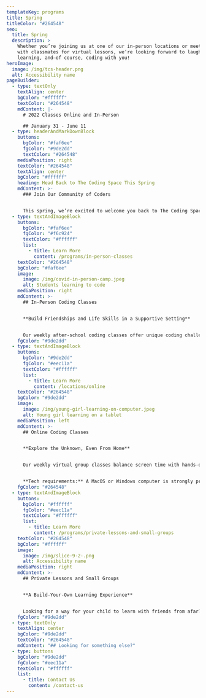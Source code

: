 ```yaml
---
templateKey: programs
title: Spring
titleColor: "#264548"
seo:
  title: Spring
  description: >
    Whether you’re joining us at one of our in-person locations or meeting up
    with classmates for virtual lessons, we’re looking forward to laughing,
    learning, and—of course, coding with you!
heroImage:
  image: /img/tcs-header.png
  alt: Accessibility name
pageBuilder:
  - type: textOnly
    textAlign: center
    bgColor: "#ffffff"
    textColor: "#264548"
    mdContent: |-
      # 2022 Classes Online and In-Person

      ## January 31 - June 11
  - type: headerAndMarkDownBlock
    buttons:
      bgColor: "#faf6ee"
      fgColor: "#9de2dd"
      textColor: "#264548"
    mediaPosition: right
    textColor: "#264548"
    textAlign: center
    bgColor: "#ffffff"
    heading: Head Back to The Coding Space This Spring
    mdContent: >-
      ### Join Our Community of Coders


      This spring, we’re excited to welcome you back to The Coding Space. Whether you’re joining us at one of our in-person locations or meeting up with classmates for virtual lessons, we’re looking forward to laughing, learning, and—of course—coding with you! Here’s what we’re offering this spring.
  - type: textAndImageBlock
    buttons:
      bgColor: "#faf6ee"
      fgColor: "#f6c924"
      textColor: "#ffffff"
      list:
        - title: Learn More
          content: /programs/in-person-classes
    textColor: "#264548"
    bgColor: "#faf6ee"
    image:
      image: /img/covid-in-person-camp.jpeg
      alt: Students learning to code
    mediaPosition: right
    mdContent: >-
      ## In-Person Coding Classes


      **Build Friendships and Life Skills in a Supportive Setting**


      Our weekly after-school coding classes offer unique coding challenges and STEM-based activities. Teachers utilize the Socratic teaching method to help students develop the power to solve problems, think critically, express themselves, and discover their innate potential.
    fgColor: "#9de2dd"
  - type: textAndImageBlock
    buttons:
      bgColor: "#9de2dd"
      fgColor: "#eec11a"
      textColor: "#ffffff"
      list:
        - title: Learn More
          content: /locations/online
    textColor: "#264548"
    bgColor: "#9de2dd"
    image:
      image: /img/young-girl-learning-on-computer.jpeg
      alt: Young girl learning on a tablet
    mediaPosition: left
    mdContent: >-
      ## Online Coding Classes


      **Explore the Unknown, Even From Home**


      Our weekly virtual group classes balance screen time with hands-on activities and opportunities to create and explore, even in your own house. Students make new friends near and far, all while experiencing our small student to teacher ratio ensuring personalized attention when they need it.


      **T﻿ech requirements:** A MacOS or Windows computer is strongly preferred for online classes. Tablets, smartphones and iPads will not work for class. Mac and Windows users must install the latest version of Zoom (version 5.11 or above). Computers must have audio, video, and ability to screenshare.
    fgColor: "#264548"
  - type: textAndImageBlock
    buttons:
      bgColor: "#ffffff"
      fgColor: "#eec11a"
      textColor: "#ffffff"
      list:
        - title: Learn More
          content: /programs/private-lessons-and-small-groups
    textColor: "#264548"
    bgColor: "#ffffff"
    image:
      image: /img/slice-9-2-.png
      alt: Accessibility name
    mediaPosition: right
    mdContent: >-
      ## Private Lessons and Small Groups


      **A Build-Your-Own Learning Experience**


      Looking for a way for your child to learn with friends from afar? Or get dedicated help from an instructor in a one-on-one setting? Our private lessons put you in the driver’s seat, allowing you to determine the schedule that best suits your needs and build a totally personalized class experience for your child.
    fgColor: "#9de2dd"
  - type: textOnly
    textAlign: center
    bgColor: "#9de2dd"
    textColor: "#264548"
    mdContent: "## Looking for something else?"
  - type: buttons
    bgColor: "#9de2dd"
    fgColor: "#eec11a"
    textColor: "#ffffff"
    list:
      - title: Contact Us
        content: /contact-us
---
```

